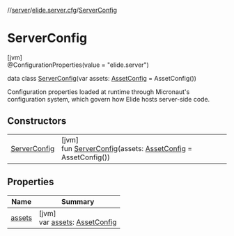//[server](../../../index.md)/[elide.server.cfg](../index.md)/[ServerConfig](index.md)

# ServerConfig

[jvm]\
@ConfigurationProperties(value = &quot;elide.server&quot;)

data class [ServerConfig](index.md)(var assets: [AssetConfig](../-asset-config/index.md) = AssetConfig())

Configuration properties loaded at runtime through Micronaut's configuration system, which govern how Elide hosts server-side code.

## Constructors

| | |
|---|---|
| [ServerConfig](-server-config.md) | [jvm]<br>fun [ServerConfig](-server-config.md)(assets: [AssetConfig](../-asset-config/index.md) = AssetConfig()) |

## Properties

| Name | Summary |
|---|---|
| [assets](assets.md) | [jvm]<br>var [assets](assets.md): [AssetConfig](../-asset-config/index.md) |
